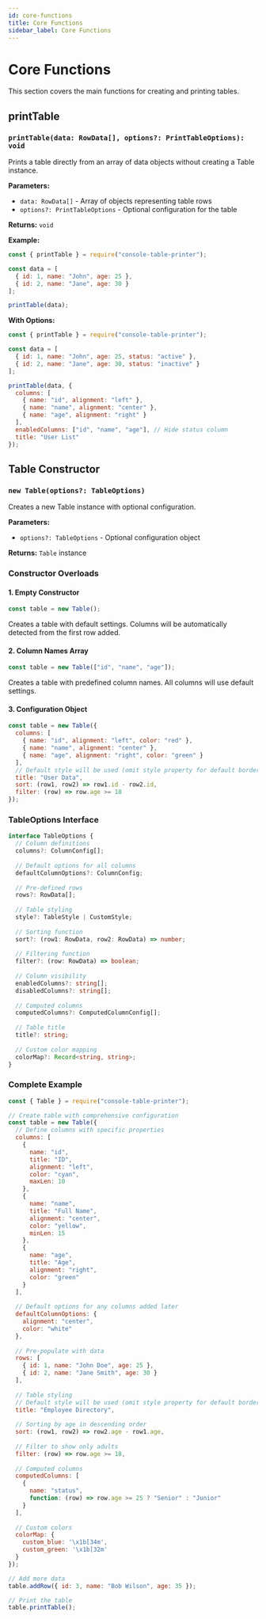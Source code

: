 ```yaml
---
id: core-functions
title: Core Functions
sidebar_label: Core Functions
---
```


# Core Functions

This section covers the main functions for creating and printing tables.

## printTable

### `printTable(data: RowData[], options?: PrintTableOptions): void`

Prints a table directly from an array of data objects without creating a Table instance.

**Parameters:**
- `data: RowData[]` - Array of objects representing table rows
- `options?: PrintTableOptions` - Optional configuration for the table

**Returns:** `void`

**Example:**
```javascript
const { printTable } = require("console-table-printer");

const data = [
  { id: 1, name: "John", age: 25 },
  { id: 2, name: "Jane", age: 30 }
];

printTable(data);
```

**With Options:**
```javascript
const { printTable } = require("console-table-printer");

const data = [
  { id: 1, name: "John", age: 25, status: "active" },
  { id: 2, name: "Jane", age: 30, status: "inactive" }
];

printTable(data, {
  columns: [
    { name: "id", alignment: "left" },
    { name: "name", alignment: "center" },
    { name: "age", alignment: "right" }
  ],
  enabledColumns: ["id", "name", "age"], // Hide status column
  title: "User List"
});
```

## Table Constructor

### `new Table(options?: TableOptions)`

Creates a new Table instance with optional configuration.

**Parameters:**
- `options?: TableOptions` - Optional configuration object

**Returns:** `Table` instance

### Constructor Overloads

#### 1. Empty Constructor
```javascript
const table = new Table();
```

Creates a table with default settings. Columns will be automatically detected from the first row added.

#### 2. Column Names Array
```javascript
const table = new Table(["id", "name", "age"]);
```

Creates a table with predefined column names. All columns will use default settings.

#### 3. Configuration Object
```javascript
const table = new Table({
  columns: [
    { name: "id", alignment: "left", color: "red" },
    { name: "name", alignment: "center" },
    { name: "age", alignment: "right", color: "green" }
  ],
  // Default style will be used (omit style property for default borders)
  title: "User Data",
  sort: (row1, row2) => row1.id - row2.id,
  filter: (row) => row.age >= 18
});
```

### TableOptions Interface

```typescript
interface TableOptions {
  // Column definitions
  columns?: ColumnConfig[];
  
  // Default options for all columns
  defaultColumnOptions?: ColumnConfig;
  
  // Pre-defined rows
  rows?: RowData[];
  
  // Table styling
  style?: TableStyle | CustomStyle;
  
  // Sorting function
  sort?: (row1: RowData, row2: RowData) => number;
  
  // Filtering function
  filter?: (row: RowData) => boolean;
  
  // Column visibility
  enabledColumns?: string[];
  disabledColumns?: string[];
  
  // Computed columns
  computedColumns?: ComputedColumnConfig[];
  
  // Table title
  title?: string;
  
  // Custom color mapping
  colorMap?: Record<string, string>;
}
```

### Complete Example

```javascript
const { Table } = require("console-table-printer");

// Create table with comprehensive configuration
const table = new Table({
  // Define columns with specific properties
  columns: [
    { 
      name: "id", 
      title: "ID", 
      alignment: "left", 
      color: "cyan",
      maxLen: 10 
    },
    { 
      name: "name", 
      title: "Full Name", 
      alignment: "center", 
      color: "yellow",
      minLen: 15 
    },
    { 
      name: "age", 
      title: "Age", 
      alignment: "right", 
      color: "green" 
    }
  ],
  
  // Default options for any columns added later
  defaultColumnOptions: {
    alignment: "center",
    color: "white"
  },
  
  // Pre-populate with data
  rows: [
    { id: 1, name: "John Doe", age: 25 },
    { id: 2, name: "Jane Smith", age: 30 }
  ],
  
  // Table styling
  // Default style will be used (omit style property for default borders)
  title: "Employee Directory",
  
  // Sorting by age in descending order
  sort: (row1, row2) => row2.age - row1.age,
  
  // Filter to show only adults
  filter: (row) => row.age >= 18,
  
  // Computed columns
  computedColumns: [
    {
      name: "status",
      function: (row) => row.age >= 25 ? "Senior" : "Junior"
    }
  ],
  
  // Custom colors
  colorMap: {
    custom_blue: '\x1b[34m',
    custom_green: '\x1b[32m'
  }
});

// Add more data
table.addRow({ id: 3, name: "Bob Wilson", age: 35 });

// Print the table
table.printTable();
```
